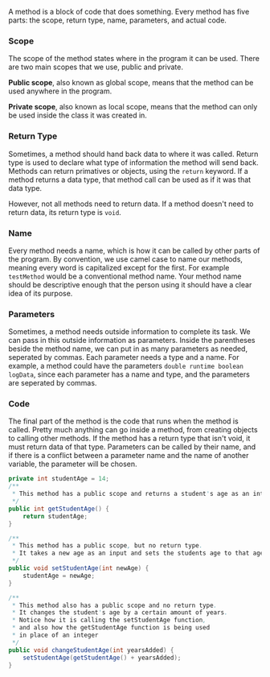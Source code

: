 A method is a block of code that does something. Every method has five parts: the scope, return type, name, parameters, and actual code.

### Scope
The scope of the method states where in the program it can be used. There are two main scopes that we use, public and private.

**Public scope**, also known as global scope, means that the method can be used anywhere in the program.

**Private scope**, also known as local scope, means that the method can only be used inside the class it was created in.

### Return Type
Sometimes, a method should hand back data to where it was called. Return type is used to declare what type of information the method will send back. Methods can return primatives or objects, using the `return` keyword. If a method returns a data type, that method call can be used as if it was that data type.

However, not all methods need to return data. If a method doesn't need to return data, its return type is `void`.

### Name
Every method needs a name, which is how it can be called by other parts of the program. By convention, we use camel case to name our methods, meaning every word is capitalized except for the first. For example `testMethod` would be a conventional method name. Your method name should be descriptive enough that the person using it should have a clear idea of its purpose.

### Parameters
Sometimes, a method needs outside information to complete its task. We can pass in this outside information as parameters. Inside the parentheses beside the method name, we can put in as many parameters as needed, seperated by commas. Each parameter needs a type and a name. For example, a method could have the parameters `double runtime boolean logData`, since each parameter has a name and type, and the parameters are seperated by commas.

### Code
The final part of the method is the code that runs when the method is called. Pretty much anything can go inside a method, from creating objects to calling other methods. If the method has a return type that isn't void, it must return data of that type. Parameters can be called by their name, and if there is a conflict between a parameter name and the name of another variable, the parameter will be chosen.

```java title="Example Methods"
private int studentAge = 14;
/**
 * This method has a public scope and returns a student's age as an integer.
 */
public int getStudentAge() {
    return studentAge;
}

/**
 * This method has a public scope, but no return type. 
 * It takes a new age as an input and sets the students age to that age. 
 */
public void setStudentAge(int newAge) {
    studentAge = newAge;
}

/**
 * This method also has a public scope and no return type. 
 * It changes the student's age by a certain amount of years. 
 * Notice how it is calling the setStudentAge function, 
 * and also how the getStudentAge function is being used 
 * in place of an integer 
 */
public void changeStudentAge(int yearsAdded) {
    setStudentAge(getStudentAge() + yearsAdded);
}
```
